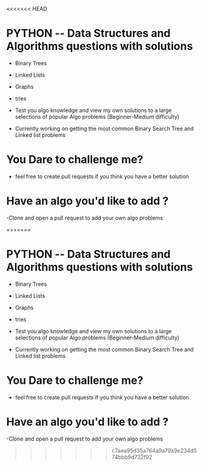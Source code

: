 <<<<<<< HEAD
# PYTHON -- Data Structures and Algorithms questions with solutions 
- Binary Trees
- Linked Lists 
- Graphs
- tries
- Test you algo knowledge and view my own solutions to a large selections of popular Algo problems (Beginner-Medium difficulty) 

- Currently working on getting the most common Binary Search Tree and Linked list problems

  
# You Dare to challenge me?   
- feel free to create pull requests if you think you have a better solution
 
# Have an algo you'd like to add ?
-Clone and open a pull request to add your own algo problems
 
=======
# PYTHON -- Data Structures and Algorithms questions with solutions 
- Binary Trees
- Linked Lists
- Graphs
- tries
- Test you algo knowledge and view my own solutions to a large selections of popular Algo problems (Beginner-Medium difficulty) 

- Currently working on getting the most common Binary Search Tree and Linked list problems


# You Dare to challenge me? 
- feel free to create pull requests if you think you have a better solution
 
# Have an algo you'd like to add ?
-Clone and open a pull request to add your own algo problems
 
 
 
>>>>>>> c7aea95d35a764a9a79a9e234d574bbb9d732f92
